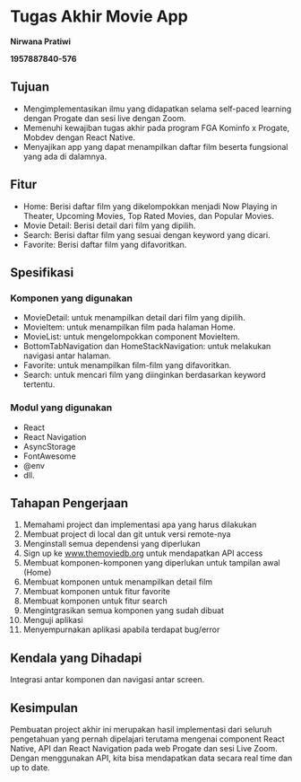 # Tugas Akhir Movie App
**Nirwana Pratiwi**

**1957887840-576**

## Tujuan
- Mengimplementasikan ilmu yang didapatkan selama self-paced learning dengan Progate dan sesi live dengan Zoom.
- Memenuhi kewajiban tugas akhir pada program FGA Kominfo x Progate, Mobdev dengan React Native.
- Menyajikan app yang dapat menampilkan daftar film beserta fungsional yang ada di dalamnya.

## Fitur
- Home: Berisi daftar film yang dikelompokkan menjadi Now Playing in Theater, Upcoming Movies, Top Rated Movies, dan Popular Movies.
- Movie Detail: Berisi detail dari film yang dipilih.
- Search: Berisi daftar film yang sesuai dengan keyword yang dicari.
- Favorite: Berisi daftar film yang difavoritkan.

## Spesifikasi

### Komponen yang digunakan
- MovieDetail: untuk menampilkan detail dari film yang dipilih.
- MovieItem: untuk menampilkan film pada halaman Home.
- MovieList: untuk mengelompokkan component MovieItem.
- BottomTabNavigation dan HomeStackNavigation: untuk melakukan navigasi antar halaman.
- Favorite: untuk menampilkan film-film yang difavoritkan.
- Search: untuk mencari film yang diinginkan berdasarkan keyword tertentu.

### Modul yang digunakan
- React
- React Navigation
- AsyncStorage
- FontAwesome
- @env
- dll.

## Tahapan Pengerjaan
1. Memahami project dan implementasi apa yang harus dilakukan
2. Membuat project di local dan git untuk versi remote-nya
3. Menginstall semua dependensi yang diperlukan
4. Sign up ke www.themoviedb.org untuk mendapatkan API access
5. Membuat komponen-komponen yang diperlukan untuk tampilan awal (Home)
6. Membuat komponen untuk menampilkan detail film
7. Membuat komponen untuk fitur favorite
8. Membuat komponen untuk fitur search
9. Mengintgrasikan semua komponen yang sudah dibuat
10. Menguji aplikasi
11. Menyempurnakan aplikasi apabila terdapat bug/error

## Kendala yang Dihadapi
Integrasi antar komponen dan navigasi antar screen.

## Kesimpulan
Pembuatan project akhir ini merupakan hasil implementasi dari seluruh pengetahuan yang pernah dipelajari terutama mengenai component React Native, API dan React Navigation pada web Progate dan sesi Live Zoom. Dengan menggunakan API, kita bisa mendapatkan data secara real time dan up to date. 

